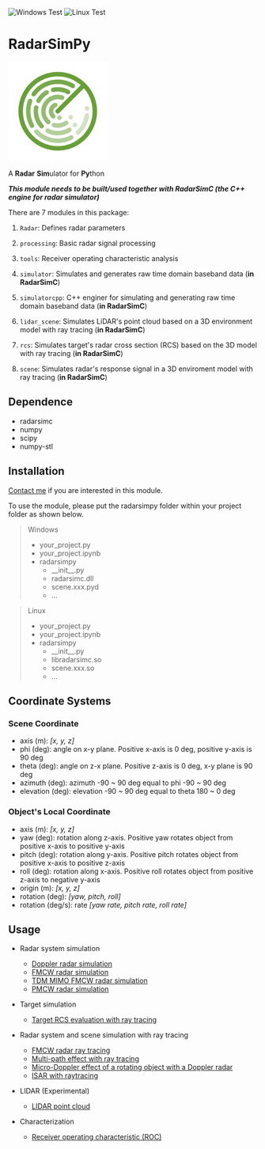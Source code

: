 ![Windows Test](https://github.com/rookiepeng/radarsimc/workflows/Windows%20Test/badge.svg)
![Linux Test](https://github.com/rookiepeng/radarsimc/workflows/Linux%20Test/badge.svg)

# RadarSimPy
                                                            
<img src="./docs/radarsimpy.svg" alt="logo" width="200"/>

A **Radar** **Sim**ulator for **Py**thon

***This module needs to be built/used together with RadarSimC (the C++ engine for radar simulator)***

There are 7 modules in this package:

1. `Radar`: Defines radar parameters

1. `processing`: Basic radar signal processing

1. `tools`: Receiver operating characteristic analysis

1. `simulator`: Simulates and generates raw time domain baseband data (**in RadarSimC**)

1. `simulatorcpp`: C++ enginer for simulating and generating raw time domain baseband data (**in RadarSimC**)

1. `lidar_scene`: Simulates LiDAR's point cloud based on a 3D environment model with ray tracing (**in RadarSimC**)

1. `rcs`: Simulates target's radar cross section (RCS) based on the 3D model with ray tracing (**in RadarSimC**)

1. `scene`: Simulates radar's response signal in a 3D enviroment model with ray tracing (**in RadarSimC**)

## Dependence

- radarsimc
- numpy
- scipy
- numpy-stl

## Installation

[Contact me](https://zpeng.me/#contact) if you are interested in this module.

To use the module, please put the radarsimpy folder within your project folder as shown below.

> Windows
>
> - your_project.py
> - your_project.ipynb
> - radarsimpy
>   - \_\_init__.py
>   - radarsimc.dll
>   - scene.xxx.pyd
>   - ...
>

> Linux
>
> - your_project.py
> - your_project.ipynb
> - radarsimpy
>   - \_\_init__.py
>   - libradarsimc.so
>   - scene.xxx.so
>   - ...
>

## Coordinate Systems

### Scene Coordinate

- axis (m): *[x, y, z]*
- phi (deg): angle on x-y plane. Positive x-axis is 0 deg, positive y-axis is 90 deg
- theta (deg): angle on z-x plane. Positive z-axis is 0 deg, x-y plane is 90 deg
- azimuth (deg): azimuth -90 ~ 90 deg equal to phi -90 ~ 90 deg
- elevation (deg): elevation -90 ~ 90 deg equal to theta 180 ~ 0 deg

### Object's Local Coordinate

- axis (m): *[x, y, z]*
- yaw (deg): rotation along z-axis. Positive yaw rotates object from positive x-axis to positive y-axis
- pitch (deg): rotation along y-axis. Positive pitch rotates object from positive x-axis to positive z-axis
- roll (deg): rotation along x-axis. Positive roll rotates object from positive z-axis to negative y-axis
- origin (m): *[x, y, z]*
- rotation (deg): *[yaw, pitch, roll]*
- rotation (deg/s): rate *[yaw rate, pitch rate, roll rate]*

## Usage

- Radar system simulation
  - [Doppler radar simulation](https://zpeng.me/index.php/2019/05/16/doppler-radar/)
  - [FMCW radar simulation](https://zpeng.me/index.php/2018/10/11/fmcw-radar/)
  - [TDM MIMO FMCW radar simulation](https://zpeng.me/index.php/2019/04/07/tdm-mimo-fmcw-radar/)
  - [PMCW radar simulation](https://zpeng.me/index.php/2019/05/24/pmcw-radar/)

- Target simulation
  - [Target RCS evaluation with ray tracing](https://zpeng.me/index.php/2019/11/13/rcs-calculation-with-ray-tracing/)

- Radar system and scene simulation with ray tracing
  - [FMCW radar ray tracing](https://zpeng.me/index.php/2020/03/20/fmcw-radar-ray-tracing/)
  - [Multi-path effect with ray tracing](https://zpeng.me/index.php/2020/03/20/multi-path-effect-with-ray-tracing/)
  - [Micro-Doppler effect of a rotating object with a Doppler radar](https://zpeng.me/index.php/2020/05/24/micro-doppler-effect-of-a-rotating-object-with-a-doppler-radar/)
  - [ISAR with raytracing](https://zpeng.me/index.php/2020/05/28/isar-with-raytracing/)

- LIDAR (Experimental)
  - [LIDAR point cloud](https://zpeng.me/index.php/2020/02/05/lidar-point-cloud/)

- Characterization
  - [Receiver operating characteristic (ROC)](https://zpeng.me/index.php/2019/10/06/receiver-operating-characteristic/)
